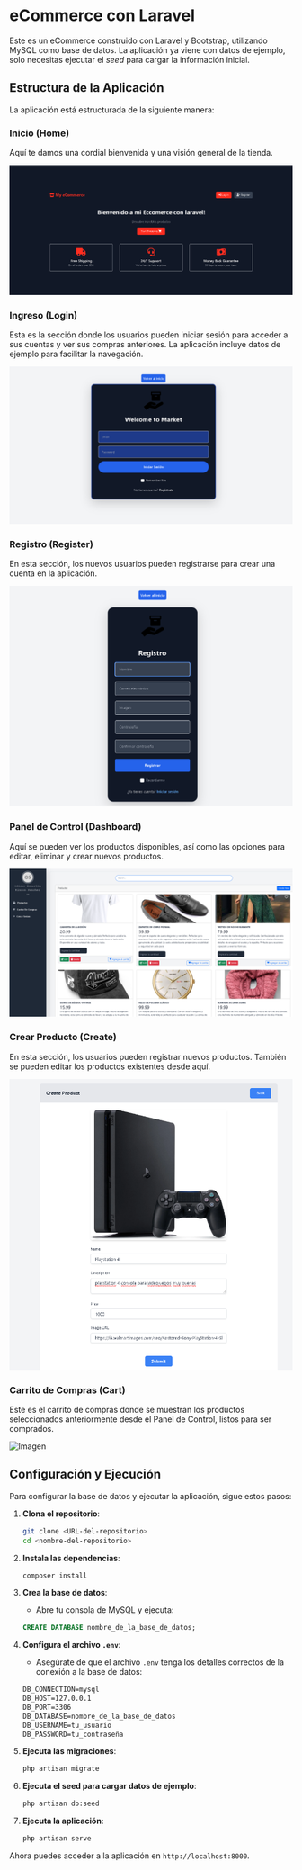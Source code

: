 # eCommerce con Laravel

Este es un eCommerce construido con Laravel y Bootstrap, utilizando MySQL como base de datos. La aplicación ya viene con datos de ejemplo, solo necesitas ejecutar el *seed* para cargar la información inicial.

## Estructura de la Aplicación

La aplicación está estructurada de la siguiente manera:

### Inicio (Home)
Aquí te damos una cordial bienvenida y una visión general de la tienda.

![Imagen](images/home.png)

### Ingreso (Login)
Esta es la sección donde los usuarios pueden iniciar sesión para acceder a sus cuentas y ver sus compras anteriores. La aplicación incluye datos de ejemplo para facilitar la navegación.

![Imagen](images/login.png)

### Registro (Register)
En esta sección, los nuevos usuarios pueden registrarse para crear una cuenta en la aplicación.

![Imagen](images/register.png)

### Panel de Control (Dashboard)
Aquí se pueden ver los productos disponibles, así como las opciones para editar, eliminar y crear nuevos productos.

![Imagen](images/dashboard.png)

### Crear Producto (Create)
En esta sección, los usuarios pueden registrar nuevos productos. También se pueden editar los productos existentes desde aquí.

![Imagen](images/create.png)

### Carrito de Compras (Cart)
Este es el carrito de compras donde se muestran los productos seleccionados anteriormente desde el Panel de Control, listos para ser comprados.

![Imagen](images/cart.png)

## Configuración y Ejecución

Para configurar la base de datos y ejecutar la aplicación, sigue estos pasos:

1. **Clona el repositorio**:
   ```bash
   git clone <URL-del-repositorio>
   cd <nombre-del-repositorio>
   ```

2. **Instala las dependencias**:
   ```bash
   composer install
   ```

3. **Crea la base de datos**:
   - Abre tu consola de MySQL y ejecuta:
   ```sql
   CREATE DATABASE nombre_de_la_base_de_datos;
   ```

4. **Configura el archivo `.env`**:
   - Asegúrate de que el archivo `.env` tenga los detalles correctos de la conexión a la base de datos:
   ```plaintext
   DB_CONNECTION=mysql
   DB_HOST=127.0.0.1
   DB_PORT=3306
   DB_DATABASE=nombre_de_la_base_de_datos
   DB_USERNAME=tu_usuario
   DB_PASSWORD=tu_contraseña
   ```

5. **Ejecuta las migraciones**:
   ```bash
   php artisan migrate
   ```

6. **Ejecuta el seed para cargar datos de ejemplo**:
   ```bash
   php artisan db:seed
   ```

7. **Ejecuta la aplicación**:
   ```bash
   php artisan serve
   ```

Ahora puedes acceder a la aplicación en `http://localhost:8000`.

